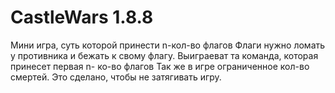 # CastleWars 1.8.8
Мини игра, суть которой принести n-кол-во флагов
Флаги нужно ломать у противника и бежать к свому флагу.
Выиграеват та команда, которая принесет первая n- ко-во флагов
Так же в игре ограниченное кол-во смертей. Это сделано, чтобы не затягивать игру.

